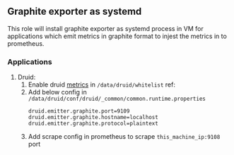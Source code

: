 ## Graphite exporter as systemd

This role will install graphite exporter as systemd process in VM for applications which emit metrics in graphite format to injest the metrics in to prometheus.

### Applications

1. Druid:
    1. Enable druid [metrics](https://github.com/apache/druid/blob/master/docs/operations/metrics.md) in `/data/druid/whitelist` 
       ref: 
    2. Add below config in `/data/druid/conf/druid/_common/common.runtime.properties`
       ```
       druid.emitter.graphite.port=9109
       druid.emitter.graphite.hostname=localhost
       druid.emitter.graphite.protocol=plaintext
       ```
    3. Add scrape config in prometheus to scrape `this_machine_ip:9108` port
